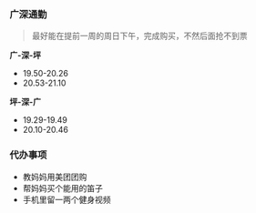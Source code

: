 ### 广深通勤

> 最好能在提前一周的周日下午，完成购买，不然后面抢不到票

**广-深-坪**

- 19.50-20.26
- 20.53-21.10

**坪-深-广**

- 19.29-19.49
- 20.10-20.46



### 代办事项

- 教妈妈用美团团购
- 帮妈妈买个能用的笛子
- 手机里留一两个健身视频



